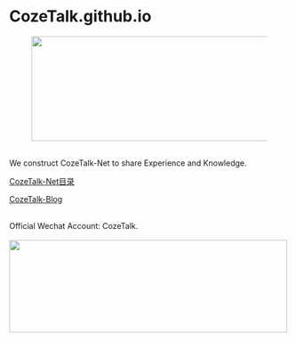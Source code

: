# CozeTalk.github.io
<figure data-type="image" tabindex="1"><img src="https://padfoot-zhou.github.io/CozeTalk.github.io//post-images/1627442608685.png" width="500" height="188" alt="" loading="lazy"></figure>
<br>
We construct CozeTalk-Net to share Experience and Knowledge.<br>
<p><a href="https://www.processon.com/view/link/60d15b7be401fd0e512b0519">CozeTalk-Net目录</a></p>
<p><a href="https://padfoot-zhou.github.io/CozeTalk.github.io/">CozeTalk-Blog</a></p>
<br>
Official Wechat Account: CozeTalk.  
<br>
<br>
<img src="https://padfoot-zhou.github.io/CozeTalk.github.io//post-images/1627450810556.png" width="500" height="166" alt="" loading="lazy">

